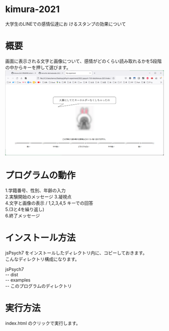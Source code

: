 # kimura-2021
大学生のLINEでの感情伝達にお けるスタンプの効果について

# 概要
画面に表示される文字と画像について、感情がどのくらい読み取れるかを5段階の中からキーを押して選びます。
![](screenshot/screen4.png)

# プログラムの動作 
1.学籍番号、性別、年齢の入力  
2.実験開始のメッセージ
3.凝視点  
4.文字と画像の表示 / 1,2,3,4,5 キーでの回答  
5.(3と4を繰り返し)  
6.終了メッセージ  

# インストール方法
jsPsych7 をインストールしたディレクトリ内に、コピーしておきます。  
こんなディレクトリ構成になります。  
  
jsPsych7  
-- dist  
-- examples  
-- このプログラムのディレクトリ

# 実行方法
index.html のクリックで実行します。
